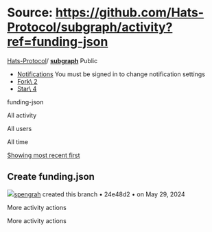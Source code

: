 # Source: https://github.com/Hats-Protocol/subgraph/activity?ref=funding-json

[Hats-Protocol](https://github.com/Hats-Protocol)/ **[subgraph](https://github.com/Hats-Protocol/subgraph)** Public

- [Notifications](https://github.com/login?return_to=%2FHats-Protocol%2Fsubgraph) You must be signed in to change notification settings
- [Fork\\
2](https://github.com/login?return_to=%2FHats-Protocol%2Fsubgraph)
- [Star\\
4](https://github.com/login?return_to=%2FHats-Protocol%2Fsubgraph)


funding-json

All activity

All users

All time

[Showing most recent first](https://github.com/Hats-Protocol/subgraph/activity?ref=funding-json&sort=ASC)

## Create funding.json

[![](https://avatars.githubusercontent.com/u/13247381?s=80&v=4)spengrah](https://github.com/spengrah) created this branch • 24e48d2 •
on May 29, 2024

More activity actions

More activity actions
